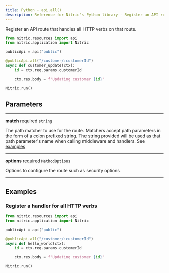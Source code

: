 ```yaml
---
title: Python - api.all()
description: Reference for Nitric's Python library - Register an API route that handles all HTTP verbs on that route.
---
```


Register an API route that handles all HTTP verbs on that route.

```python
from nitric.resources import api
from nitric.application import Nitric

publicApi = api("public")

@publicApi.all("/customer/:customerId")
async def customer_update(ctx):
    id = ctx.req.params.customerId

    ctx.res.body = f"Updating customer {id}"

Nitric.run()
```

## Parameters

---

**match** required `string`

The path matcher to use for the route. Matchers accept path parameters in the form of a colon prefixed string. The string provided will be used as that path parameter's name when calling middleware and handlers. See [examples](#examples)

---

**options** required `MethodOptions`

Options to configure the route such as security options

---

## Examples

### Register a handler for all HTTP verbs

```python
from nitric.resources import api
from nitric.application import Nitric

publicApi = api("public")

@publicApi.all("/customer/:customerId")
async def hello_world(ctx):
    id = ctx.req.params.customerId

    ctx.res.body = f"Updating customer {id}"

Nitric.run()
```
